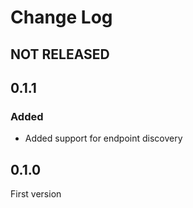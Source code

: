 # Change Log

## NOT RELEASED

## 0.1.1

### Added

- Added support for endpoint discovery

## 0.1.0

First version
